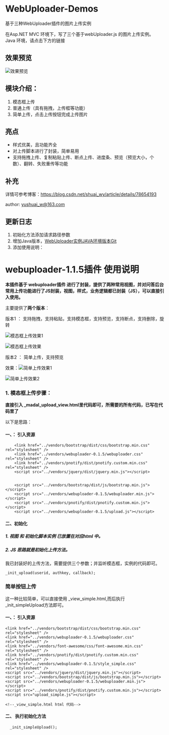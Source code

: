 # WebUploader-Demos
基于三种WebUploader插件的图片上传实例

在Asp.NET MVC 环境下，写了三个基于webUploader.js 的图片上传实例。
Java 环境，请点击下方的链接

## 效果预览
![效果预览](http://img11.soufunimg.com/ask/2018_07/12/M01/0E/2A/ChCE4ltHFbaIaFKCAAFnMaf4eWgABDr8AEBpQEAAWdJ294.png)

## 模块介绍：
1. 模态框上传
2. 普通上传（具有拖拽，上传框等功能）
3. 简单上传，点击上传按钮完成上传图片

## 亮点
- 样式优美，且功能齐全
- 对上传脚本进行了封装，简单易用
- 支持拖拽上传、复制粘贴上传、断点上传、进度条、预览（预览大小，个数）、翻转、失败重传等功能

## 补充
详情可参考博客：https://blog.csdn.net/shuai_wy/article/details/78654193

author: yushuai_w@163.com

## 更新日志
 
1. 初始化方法添加请求路径参数
2. 增加Java版本，[WebUploader实例JAVA环境版本Git](https://github.com/wangyushuai/demo_ssm.git)
3. 添加使用说明：

# webuploader-1.1.5插件 使用说明

**本插件基于 webuploader插件 进行了封装，提供了两种常用视图，并对问答后台常用上传功能进行了JS封装，视图，样式，业务逻辑都已封装（JS），可以直接引入使用。**

主要提供了**两个版本**：

版本1 ： 支持拖拽，支持粘贴，支持模态框，支持预览，支持断点，支持删除，旋转

![模态框上传效果1](http://img11.soufunimg.com/album/2017_11/28/M18/16/1C/ChCE4Foc1AeIa-iUAACWqvpATlYAA4KEQOREVgAAJbC643.png)

![模态框上传效果](http://img11.soufunimg.com/album/2017_11/28/M20/16/1C/ChCE4loc1DuIJq-CAACmGnkrJm0AA4KPABWi04AAKYy250.png)

版本2 ： 简单上传，支持预览


效果：![简单上传效果1](http://img11.soufunimg.com/album/2017_11/28/M21/16/1C/ChCE4Foc0xqIL3S3AAEdLaQloD8AA4KHgJYOZAAAR1F951.png)

![简单上传效果2](http://img11.soufunimg.com/album/2017_11/28/M0C/16/1C/ChCE4Foc07CIfPNSAAEVcitF44YAA4KKQJ4qasAARWK285.png)


### 1. 模态框上传步骤：

**直接引入 _madal_upload_view.html里代码即可，所需要的所有代码，已写在代码里了**

以下是思路：

#### 一、： 引入资源

  
```
    <link href="../vendors/bootstrap/dist/css/bootstrap.min.css" rel="stylesheet" />
    <link href="../vendors/webuploader-0.1.5/webuploader.css" rel="stylesheet" />
    <link href="../vendors/pnotify/dist/pnotify.custom.min.css" rel="stylesheet" />
    <script src="../vendors/jquery/dist/jquery.min.js"></script>
    
    
    <script src="../vendors/bootstrap/dist/js/bootstrap.min.js"></script>
    <script src="../vendors/webuploader-0.1.5/webuploader.min.js"></script>
    <script src="../vendors/pnotify/dist/pnotify.custom.min.js"></script>
    <script src="../vendors/webuploader-0.1.5/upload.js"></script>
```

#### 二、初始化

##### 1. 视图 和 初始化脚本实例 已放置在对应html 中。

##### 2. JS 思路就是初始化上传方法。

我已封装好的上传方法，需要提供三个参数；并监听模态框，实例的代码即可。


```
_init_upload(userid, authkey, callback);

```

### 简单按钮上传

这一种比较简单，可以直接使用 _view_simple.html,而后执行      _init_simpleUpload方法即可。

#### 一、： 引入资源

```
<link href="../vendors/bootstrap/dist/css/bootstrap.min.css" rel="stylesheet" />
<link href="../vendors/webuploader-0.1.5/webuploader.css" rel="stylesheet" />
<link href="../vendors/font-awesome/css/font-awesome.min.css" rel="stylesheet" />
<link href="../vendors/pnotify/dist/pnotify.custom.min.css" rel="stylesheet" />
<link href="../vendors/webuploader-0.1.5/style_simple.css" rel="stylesheet" />
<script src="../vendors/jquery/dist/jquery.min.js"></script>
<script src="../vendors/bootstrap/dist/js/bootstrap.min.js"></script>
<script src="../vendors/webuploader-0.1.5/webuploader.min.js"></script>
<script src="../vendors/pnotify/dist/pnotify.custom.min.js"></script>
<script src="upload_simple.js"></script>

<!--_view_simple.html html 代码-->
```
####  二、 执行初始化方法


```
  _init_simpleUpload();
  
```



